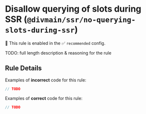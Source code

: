 # Disallow querying of slots during SSR (`@divmain/ssr/no-querying-slots-during-ssr`)

💼 This rule is enabled in the ✅ `recommended` config.

<!-- end auto-generated rule header -->

TODO: full length description & reasoning for the rule

## Rule Details

Examples of **incorrect** code for this rule:

```js
// TODO
```

Examples of **correct** code for this rule:

```js
// TODO
```

<!--
## When Not To Use It

TODO: when not to use it
-->

<!--
## Further Reading

TODO: further reading
-->
